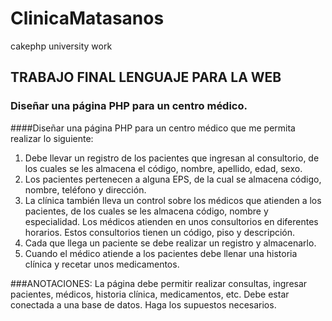 # ClinicaMatasanos
cakephp university work

## TRABAJO FINAL LENGUAJE PARA LA WEB

### Diseñar una página PHP para un centro médico.

####Diseñar una página PHP para un centro médico que me permita realizar lo siguiente:
1. Debe llevar un registro de los pacientes que ingresan al consultorio, de los cuales se les almacena el código, nombre, apellido, edad, sexo.
2. Los pacientes pertenecen a alguna EPS, de la cual se almacena código, nombre, teléfono y dirección.
3. La clínica también lleva un control sobre los médicos que atienden a los pacientes, de los cuales se les almacena código, nombre y especialidad. Los médicos atienden en unos consultorios en diferentes horarios. Estos consultorios tienen un código, piso y descripción.
4. Cada que llega un paciente se debe realizar un registro y almacenarlo.
5. Cuando el médico atiende a los pacientes debe llenar una historia clínica y recetar unos medicamentos.

###ANOTACIONES:
La página debe permitir realizar consultas, ingresar pacientes,
médicos, historia clínica, medicamentos, etc.
Debe estar conectada a una base de datos.
Haga los supuestos necesarios.

